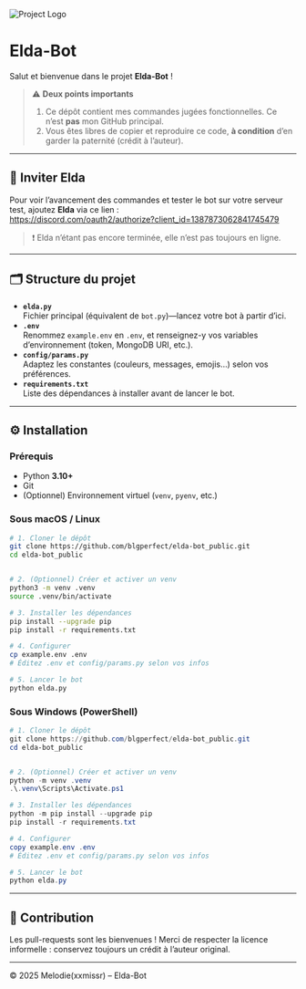 ![Project Logo](https://cdn.discordapp.com/attachments/1102406059722801184/1387886546300043264/0C5431CA-4920-413C-BBC7-0F18DA8C3D15.png)

# Elda-Bot

Salut et bienvenue dans le projet **Elda-Bot** !

> ⚠️ **Deux points importants**  
> 1. Ce dépôt contient mes commandes jugées fonctionnelles. Ce n’est **pas** mon GitHub principal.  
> 2. Vous êtes libres de copier et reproduire ce code, **à condition** d’en garder la paternité (crédit à l’auteur).

---

## 📢 Inviter Elda  
Pour voir l’avancement des commandes et tester le bot sur votre serveur test, ajoutez **Elda** via ce lien :  
<https://discord.com/oauth2/authorize?client_id=1387873062841745479>  
> ❗ Elda n’étant pas encore terminée, elle n’est pas toujours en ligne.

---

## 🗂️ Structure du projet

- **`elda.py`**  
  Fichier principal (équivalent de `bot.py`)—lancez votre bot à partir d’ici.  
- **`.env`**  
  Renommez `example.env` en `.env`, et renseignez-y vos variables d’environnement (token, MongoDB URI, etc.).  
- **`config/params.py`**  
  Adaptez les constantes (couleurs, messages, emojis…) selon vos préférences.  
- **`requirements.txt`**  
  Liste des dépendances à installer avant de lancer le bot.  

---

## ⚙️ Installation

### Prérequis
- Python **3.10+**
- Git
- (Optionnel) Environnement virtuel (`venv`, `pyenv`, etc.)

### Sous macOS / Linux

```bash
# 1. Cloner le dépôt
git clone https://github.com/blgperfect/elda-bot_public.git
cd elda-bot_public


# 2. (Optionnel) Créer et activer un venv
python3 -m venv .venv
source .venv/bin/activate

# 3. Installer les dépendances
pip install --upgrade pip
pip install -r requirements.txt

# 4. Configurer
cp example.env .env
# Éditez .env et config/params.py selon vos infos

# 5. Lancer le bot
python elda.py
````

### Sous Windows (PowerShell)

```powershell
# 1. Cloner le dépôt
git clone https://github.com/blgperfect/elda-bot_public.git
cd elda-bot_public


# 2. (Optionnel) Créer et activer un venv
python -m venv .venv
.\.venv\Scripts\Activate.ps1

# 3. Installer les dépendances
python -m pip install --upgrade pip
pip install -r requirements.txt

# 4. Configurer
copy example.env .env
# Éditez .env et config/params.py selon vos infos

# 5. Lancer le bot
python elda.py
```

---

## 🤝 Contribution

Les pull-requests sont les bienvenues !
Merci de respecter la licence informelle : conservez toujours un crédit à l’auteur original.

---

© 2025 Melodie(xxmissr) – Elda-Bot

```

